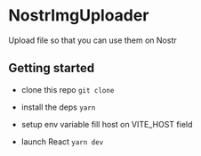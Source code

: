 # NostrImgUploader

Upload file so that you can use them on Nostr

## Getting started

- clone this repo
`git clone`

- install the deps 
`yarn`

- setup env variable
fill host on VITE_HOST field

- launch React
`yarn dev`